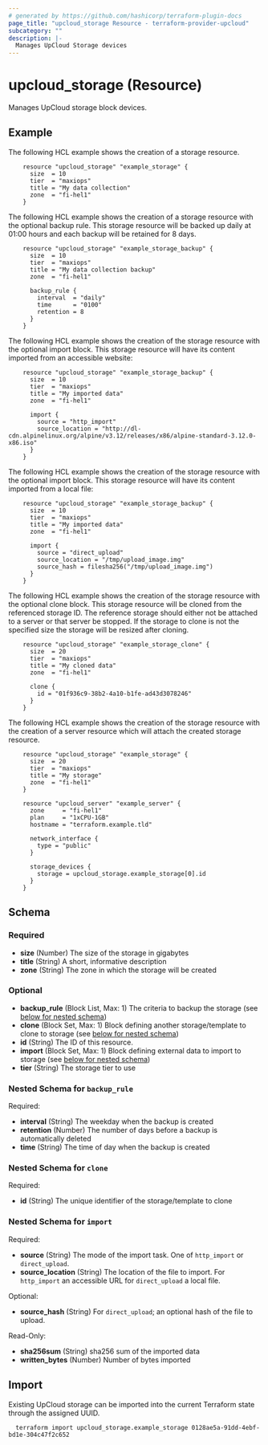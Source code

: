 ```yaml
---
# generated by https://github.com/hashicorp/terraform-plugin-docs
page_title: "upcloud_storage Resource - terraform-provider-upcloud"
subcategory: ""
description: |-
  Manages UpCloud Storage devices
---
```


# upcloud_storage (Resource)

Manages UpCloud storage block devices.

## Example

The following HCL example shows the creation of a storage resource.

```hcl
    resource "upcloud_storage" "example_storage" {
      size  = 10
      tier  = "maxiops"
      title = "My data collection"
      zone  = "fi-hel1"
    }
```

The following HCL example shows the creation of a storage resource with the
optional backup rule.  This storage resource will be backed up daily at 01:00
hours and each backup will be retained for 8 days.

```hcl
    resource "upcloud_storage" "example_storage_backup" {
      size  = 10
      tier  = "maxiops"
      title = "My data collection backup"
      zone  = "fi-hel1"

      backup_rule {
        interval  = "daily"
        time      = "0100"
        retention = 8
      }
    }
```

The following HCL example shows the creation of the storage resource with the
optional import block.  This storage resource will have its content imported
from an accessible website:

```hcl
    resource "upcloud_storage" "example_storage_backup" {
      size  = 10
      tier  = "maxiops"
      title = "My imported data"
      zone  = "fi-hel1"

      import {
        source = "http_import"
        source_location = "http://dl-cdn.alpinelinux.org/alpine/v3.12/releases/x86/alpine-standard-3.12.0-x86.iso"
      }
    }
```

The following HCL example shows the creation of the storage resource with the
optional import block. This storage resource will have its content imported
from a local file:

```hcl
    resource "upcloud_storage" "example_storage_backup" {
      size  = 10
      tier  = "maxiops"
      title = "My imported data"
      zone  = "fi-hel1"

      import {
        source = "direct_upload"
        source_location = "/tmp/upload_image.img"
        source_hash = filesha256("/tmp/upload_image.img")
      }
    }
```

The following HCL example shows the creation of the storage resource with the
optional clone block. This storage resource will be cloned from the referenced
storage ID. The reference storage should either not be attached to a server or
that server be stopped. If the storage to clone is not the specified size the
storage will be resized after cloning.

```hcl
    resource "upcloud_storage" "example_storage_clone" {
      size  = 20
      tier  = "maxiops"
      title = "My cloned data"
      zone  = "fi-hel1"

      clone {
        id = "01f936c9-38b2-4a10-b1fe-ad43d3078246"
      }
    }
```

The following HCL example shows the creation of the storage resource with the
creation of a server resource which will attach the created storage resource.

```hcl
    resource "upcloud_storage" "example_storage" {
      size  = 20
      tier  = "maxiops"
      title = "My storage"
      zone  = "fi-hel1"
    }

    resource "upcloud_server" "example_server" {
      zone     = "fi-hel1"
      plan     = "1xCPU-1GB"
      hostname = "terraform.example.tld"

      network_interface {
        type = "public"
      }

      storage_devices {
        storage = upcloud_storage.example_storage[0].id
      }
    }
```

<!-- schema generated by tfplugindocs -->
## Schema

### Required

- **size** (Number) The size of the storage in gigabytes
- **title** (String) A short, informative description
- **zone** (String) The zone in which the storage will be created

### Optional

- **backup_rule** (Block List, Max: 1) The criteria to backup the storage (see [below for nested schema](#nestedblock--backup_rule))
- **clone** (Block Set, Max: 1) Block defining another storage/template to clone to storage (see [below for nested schema](#nestedblock--clone))
- **id** (String) The ID of this resource.
- **import** (Block Set, Max: 1) Block defining external data to import to storage (see [below for nested schema](#nestedblock--import))
- **tier** (String) The storage tier to use

<a id="nestedblock--backup_rule"></a>
### Nested Schema for `backup_rule`

Required:

- **interval** (String) The weekday when the backup is created
- **retention** (Number) The number of days before a backup is automatically deleted
- **time** (String) The time of day when the backup is created


<a id="nestedblock--clone"></a>
### Nested Schema for `clone`

Required:

- **id** (String) The unique identifier of the storage/template to clone


<a id="nestedblock--import"></a>
### Nested Schema for `import`

Required:

- **source** (String) The mode of the import task. One of `http_import` or `direct_upload`.
- **source_location** (String) The location of the file to import. For `http_import` an accessible URL for `direct_upload` a local file.

Optional:

- **source_hash** (String) For `direct_upload`; an optional hash of the file to upload.

Read-Only:

- **sha256sum** (String) sha256 sum of the imported data
- **written_bytes** (Number) Number of bytes imported

## Import

Existing UpCloud storage can be imported into the current Terraform state
through the assigned UUID.

```hcl
  terraform import upcloud_storage.example_storage 0128ae5a-91dd-4ebf-bd1e-304c47f2c652
```
